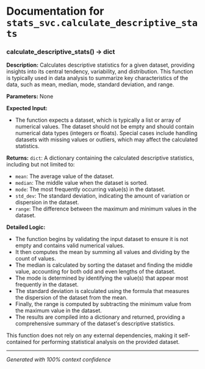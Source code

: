 # Documentation for `stats_svc.calculate_descriptive_stats`

### calculate_descriptive_stats() -> dict

**Description:**
Calculates descriptive statistics for a given dataset, providing insights into its central tendency, variability, and distribution. This function is typically used in data analysis to summarize key characteristics of the data, such as mean, median, mode, standard deviation, and range.

**Parameters:**
None

**Expected Input:**
- The function expects a dataset, which is typically a list or array of numerical values. The dataset should not be empty and should contain numerical data types (integers or floats). Special cases include handling datasets with missing values or outliers, which may affect the calculated statistics.

**Returns:**
`dict`: A dictionary containing the calculated descriptive statistics, including but not limited to:
- `mean`: The average value of the dataset.
- `median`: The middle value when the dataset is sorted.
- `mode`: The most frequently occurring value(s) in the dataset.
- `std_dev`: The standard deviation, indicating the amount of variation or dispersion in the dataset.
- `range`: The difference between the maximum and minimum values in the dataset.

**Detailed Logic:**
- The function begins by validating the input dataset to ensure it is not empty and contains valid numerical values.
- It then computes the mean by summing all values and dividing by the count of values.
- The median is calculated by sorting the dataset and finding the middle value, accounting for both odd and even lengths of the dataset.
- The mode is determined by identifying the value(s) that appear most frequently in the dataset.
- The standard deviation is calculated using the formula that measures the dispersion of the dataset from the mean.
- Finally, the range is computed by subtracting the minimum value from the maximum value in the dataset.
- The results are compiled into a dictionary and returned, providing a comprehensive summary of the dataset's descriptive statistics. 

This function does not rely on any external dependencies, making it self-contained for performing statistical analysis on the provided dataset.

---
*Generated with 100% context confidence*
